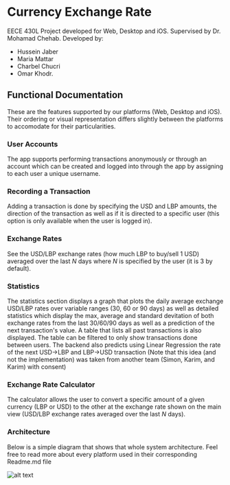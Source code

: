 # Currency Exchange Rate
EECE 430L Project developed for Web, Desktop and iOS.
Supervised by Dr. Mohamad Chehab.
Developed by:
- Hussein Jaber
- Maria Mattar
- Charbel Chucri
- Omar Khodr.

## Functional Documentation

These are the features supported by our platforms (Web, Desktop and iOS). Their ordering or visual representation differs slightly between the platforms to accomodate for their particularities.

### User Accounts
The app supports performing transactions anonymously or through an account which can be created and logged into through the app by assigning to each user a unique username.

### Recording a Transaction
Adding a transaction is done by specifying the USD and LBP amounts, the direction of the transaction as well as if it is directed to a specific user (this option is only available when the user is logged in).

### Exchange Rates
See the USD/LBP exchange rates (how much LBP to buy/sell 1 USD) averaged over the last *N* days where *N* is specified by the user (it is 3 by default).

### Statistics
The statistics section displays a graph that plots the daily average exchange USD/LBP rates over variable ranges (30, 60 or 90 days) as well as detailed statistics which display the max, average and standard devitation of both exchange rates from the last 30/60/90 days as well as a prediction of the next transaction's value.
A table that lists all past transactions is also displayed. The table can be filtered to only show transactions done between users. The backend also predicts using 
Linear Regression the rate of the next USD->LBP and LBP->USD transaction (Note that this idea (and not the implementation) was taken from another team (Simon, Karim, and Karim) with consent)

### Exchange Rate Calculator
The calculator allows the user to convert a specific amount of a given currency (LBP or USD) to the other at the exchange rate shown on the main view (USD/LBP exchange rates averaged over the last *N* days).

### Architecture
Below is a simple diagram that shows that whole system architecture. Feel free to read more about every platform used in their corresponding Readme.md file

![alt text](https://github.com/OmarKhodr/exchange-rate/blob/main/Archi.PNG?raw=true)
